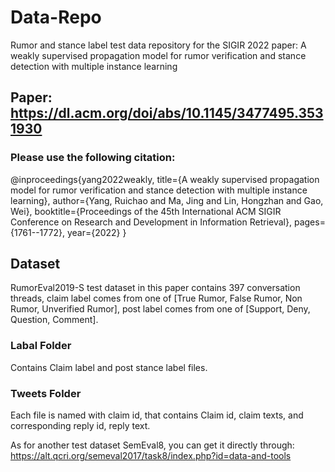 # Data-Repo
Rumor and stance label test data repository for the SIGIR 2022 paper: A weakly supervised propagation model for rumor verification and stance detection with multiple instance learning

## Paper: https://dl.acm.org/doi/abs/10.1145/3477495.3531930

### Please use the following citation:
@inproceedings{yang2022weakly,
  title={A weakly supervised propagation model for rumor verification and stance detection with multiple instance learning},
  author={Yang, Ruichao and Ma, Jing and Lin, Hongzhan and Gao, Wei},
  booktitle={Proceedings of the 45th International ACM SIGIR Conference on Research and Development in Information Retrieval},
  pages={1761--1772},
  year={2022}
}

## Dataset
RumorEval2019-S test dataset in this paper contains 397 conversation threads, claim label comes from one of [True Rumor, False Rumor, Non Rumor, Unverified Rumor], post label comes from one of [Support, Deny, Question, Comment]. 

### Labal Folder
Contains Claim label and post stance label files.
### Tweets Folder
Each file is named with claim id, that contains Claim id, claim texts, and corresponding reply id, reply text.

As for another test dataset SemEval8, you can get it directly through: https://alt.qcri.org/semeval2017/task8/index.php?id=data-and-tools
